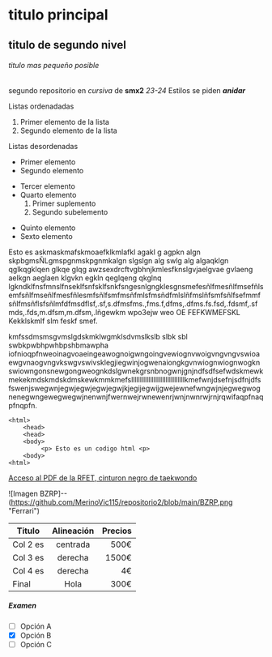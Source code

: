 # titulo principal

## titulo de segundo nivel

###### titulo mas pequeño posible

segundo repositorio en _cursiva_ de __smx2__ *23-24*
Estilos se piden **_anidar_**

Listas ordenadadas
1. Primer elemento de la lista
2. Segundo elemento de la lista

Listas desordenadas
* Primer elemento
* Segundo elemento
- Tercer elemento
- Quarto elemento
    1. Primer suplemento
    2. Segundo subelemento
+ Quinto elemento
+ Sexto elemento

Esto es askmaskmafskmoaefklkmlafkl agakl g agpkn algn skpbgmsÑLgmspgnmskpgnmkalgn slgslgn alg swlg alg algaqklgn qglkqgklqen glkqe glqg 
awzsexdrcftvgbhnjkmlesfknslgvjaelgvae gvlaeng aelkgn aeglaen klgvkn egkln qeglqeng qkglnq lgkndklfnsfmnslfnseklfsnfsklfsnkfsngesnlgngklesgnsmefesñlfmesñlfmsefñlsemfsñlfmseñlfmesfñlesmfsñlfsmfmsñfmlsfmsñdfmlslñfmslñfsmfsñlfsefmmfsñlfmsñflsfsñlmfdfmsdflsf,.sf,s.dfmsfms.,fms.f,dfms,.dfms.fs.fsd,.fdsmf,.sfmds,.fds,m.dfsm,m.dfsm,.lñgewkm wpo3ejw weo OE FEFKWMEFSKL Kekklskmlf slm feskf smef.

kmfssdmsmsgvmslgdskmklwgmklsdvmslkslb slbk sbl swbkpwbhpwhbpshbmawpha iofnioqpfnweoinagvoaeingeawognoigwngoingvewiognvwoigvngvngvswioaewgvnaogvngvkswgvswivsklegjiegwinjogwenaiongkgvnwiognwiognwogknswiowngonsnewgongweognkdslgwnekgrsnbnogwnjgnjndfsdfsefwdskmewkmekekmdskmdskdmskewkmmkmefslllllllllllllllllllllllllllllllkmefwnjdsefnjsdfnjdfsfswenjswegwnjegwjegwjegwjegwjkjegijegwijgwejewnefwngwjnjegwegwognenegwngewegwegwjnenwnjfwernwejrwnewenrjwnjnwnrwjrnjrqwifaqpfnaqpfnqpfn.

```
<html>
    <head>
    <head>
    <body>
         <p> Esto es un codigo html <p>
    <body>
<html>
```
[Acceso al PDF de la RFET, cinturon negro de taekwondo](http://www.fmtaekwondo.es/wp-content/uploads/2012/09/R.F.E.T._-Reglamento_examen_de_1-al-5-Dan_16-02-2013-ok..pdf "enlace a la RFET")

![Imagen BZRP]--(https://github.com/MerinoVic115/repositorio2/blob/main/BZRP.png "Ferrari")


|Titulo |Alineación | Precios|
|----------|:----------:|----------:|
|Col 2 es|centrada|500€|
|Col 3 es|derecha|1500€|
|Col 4 es|derecha|4€|
|Final|Hola|300€|

##### Examen

-[ ] Opción A
-[X] Opción B
-[ ] Opción C